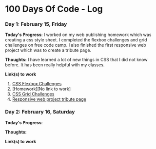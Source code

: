 # 100 Days Of Code - Log

### Day 1: February 15, Friday

**Today's Progress**: I worked on my web publishing homework which was creating a css style sheet. I completed the flexbox challenges and grid challenges on free code camp. I also finished the first responsive web project which was to create a tribute page.

**Thoughts:** I have learned a lot of new things in CSS that I did not know before. It has been really helpful with my classes.

**Link(s) to work**
1. [CSS Flexbox Challenges](https://learn.freecodecamp.org/responsive-web-design/css-flexbox)
2. [Homework][No link to work]
3. [CSS Grid Challenges](https://learn.freecodecamp.org/responsive-web-design/css-grid)
4. [Responsive web project tribute page](https://codepen.io/TheMadLamb/pen/qgQRNG)

### Day 2: February 16, Saturday

**Today's Progress**:

**Thoughts:**

**Link(s) to work**